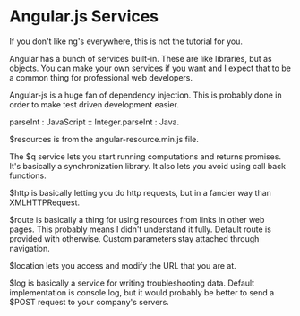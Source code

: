 # Angular.js Services

If you don't like ng's everywhere, this is not the
tutorial for you.

Angular has a bunch of services built-in. These are like
libraries, but as objects. You can make your own services
if you want and I expect that to be a common thing for
professional web developers.

Angular-js is a huge fan of dependency injection. This is
probably done in order to make test driven development easier.

parseInt : JavaScript :: Integer.parseInt : Java. 

$resources is from the angular-resource.min.js file.

The $q service lets you start running computations and returns
promises. It's basically a synchronization library. It also
lets you avoid using call back functions.

$http is basically letting you do http requests, but in a fancier
way than XMLHTTPRequest.

$route is basically a thing for using resources from links
in other web pages. This probably means I didn't understand
it fully. Default route is provided with otherwise. Custom parameters
stay attached through navigation.

$location lets you access and modify the URL that you are at.

$log is basically a service for writing troubleshooting data.
Default implementation is console.log, but it would probably be
better to send a $POST request to your company's servers.
